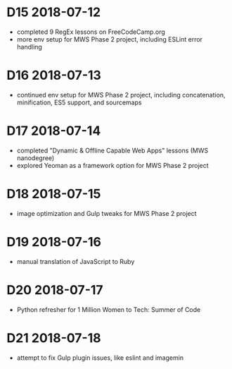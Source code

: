 # D15 2018-07-12

- completed 9 RegEx lessons on FreeCodeCamp.org
- more env setup for MWS Phase 2 project, including ESLint error handling

# D16 2018-07-13

- continued env setup for MWS Phase 2 project, including concatenation, minification, ES5 support, and sourcemaps

# D17 2018-07-14

- completed "Dynamic & Offline Capable Web Apps" lessons (MWS nanodegree)
- explored Yeoman as a framework option for MWS Phase 2 project

# D18 2018-07-15

- image optimization and Gulp tweaks for MWS Phase 2 project

# D19 2018-07-16

- manual translation of JavaScript to Ruby

# D20 2018-07-17

- Python refresher for 1 Million Women to Tech: Summer of Code

# D21 2018-07-18

- attempt to fix Gulp plugin issues, like eslint and imagemin
